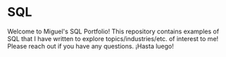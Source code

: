 # SQL

Welcome to Miguel's SQL Portfolio! This repository contains examples of SQL that I have written to explore topics/industries/etc. of interest to me! Please reach out if you have any questions. ¡Hasta luego!
